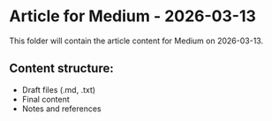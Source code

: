 # Article for Medium - 2026-03-13

This folder will contain the article content for Medium on 2026-03-13.

## Content structure:
- Draft files (.md, .txt)
- Final content
- Notes and references

